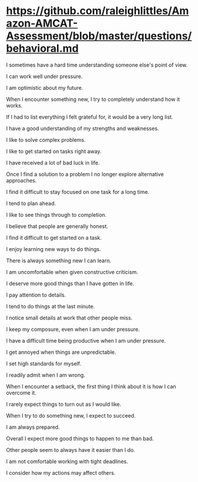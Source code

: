 # https://github.com/raleighlittles/Amazon-AMCAT-Assessment/blob/master/questions/behavioral.md

I sometimes have a hard time understanding someone else's point of view.

I can work well under pressure.

I am optimistic about my future.

When I encounter something new, I try to completely understand how it works.

If I had to list everything I felt grateful for, it would be a very long list.

I have a good understanding of my strengths and weaknesses.

I like to solve complex problems.

I like to get started on tasks right away.

I have received a lot of bad luck in life.

Once I find a solution to a problem I no longer explore alternative approaches.

I find it difficult to stay focused on one task for a long time.

I tend to plan ahead.

I like to see things through to completion.

I believe that people are generally honest.

I find it difficult to get started on a task.

I enjoy learning new ways to do things.

There is always something new I can learn.

I am uncomfortable when given constructive criticism.

I deserve more good things than I have gotten in life.

I pay attention to details.

I tend to do things at the last minute.

I notice small details at work that other people miss.

I keep my composure, even when I am under pressure.

I have a difficult time being productive when I am under pressure.

I get annoyed when things are unpredictable.

I set high standards for myself.

I readily admit when I am wrong.

When I encounter a setback, the first thing I think about it is how I can overcome it.

I rarely expect things to turn out as I would like.

When I try to do something new, I expect to succeed.

I am always prepared.

Overall I expect more good things to happen to me than bad.

Other people seem to always have it easier than I do.

I am not comfortable working with tight deadlines.

I consider how my actions may affect others.
